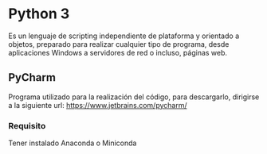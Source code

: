 # Python 3

Es un lenguaje de scripting independiente de plataforma y orientado a objetos, preparado para realizar cualquier tipo de programa, desde aplicaciones Windows a 
servidores de red o incluso, páginas web.

## PyCharm

Programa utilizado para la realización del código, para descargarlo, dirigirse a la siguiente url: https://www.jetbrains.com/pycharm/

### Requisito
 
Tener instalado Anaconda o Miniconda
